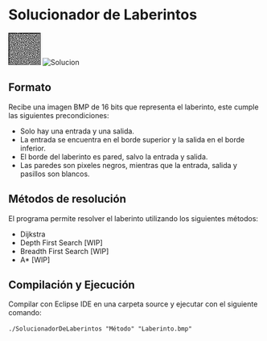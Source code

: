Solucionador de Laberintos
=============================
 

![Laberinto](https://github.com/Lukas-De-Angelis-Riva/Solucionador/blob/master/perfect.bmp) ![Solucion](https://github.com/Lukas-De-Angelis-Riva/Solucionador/blob/master/SOLUCIONperfect.bmp)


Formato
----------

Recibe una imagen BMP de 16 bits que representa el laberinto, este cumple las siguientes precondiciones:

* Solo hay una entrada y una salida.
* La entrada se encuentra en el borde superior y la salida en el borde inferior.
* El borde del laberinto es pared, salvo la entrada y salida.
* Las paredes son pixeles negros, mientras que la entrada, salida y pasillos son blancos.


Métodos de resolución
---------------------

El programa permite resolver el laberinto utilizando los siguientes métodos:
* Dijkstra
* Depth First Search [WIP]
* Breadth First Search [WIP]
* A* [WIP]


Compilación y Ejecución
-----------------------

Compilar con Eclipse IDE en una carpeta source y ejecutar con el siguiente comando:

`./SolucionadorDeLaberintos "Método" "Laberinto.bmp"`
